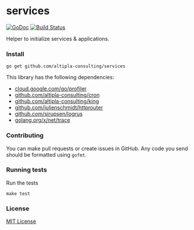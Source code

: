 
# services

[![GoDoc](https://godoc.org/github.com/altipla-consulting/services?status.svg)](https://godoc.org/github.com/altipla-consulting/services)
[![Build Status](https://travis-ci.org/altipla-consulting/services.svg?branch=master)](https://travis-ci.org/altipla-consulting/services)

Helper to initialize services & applications.


### Install

```shell
go get github.com/altipla-consulting/services
```

This library has the following dependencies:

- [cloud.google.com/go/profiler](cloud.google.com/go/profiler)
- [github.com/altipla-consulting/cron](github.com/altipla-consulting/cron)
- [github.com/altipla-consulting/king](github.com/altipla-consulting/king)
- [github.com/julienschmidt/httprouter](github.com/julienschmidt/httprouter)
- [github.com/sirupsen/logrus](github.com/sirupsen/logrus)
- [golang.org/x/net/trace](golang.org/x/net/trace)


### Contributing

You can make pull requests or create issues in GitHub. Any code you send should be formatted using `gofmt`.


### Running tests

Run the tests

```shell
make test
```


### License

[MIT License](LICENSE)
